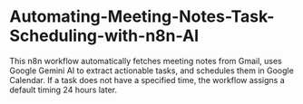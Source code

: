 # Automating-Meeting-Notes-Task-Scheduling-with-n8n-AI
This n8n workflow automatically fetches meeting notes from Gmail, uses Google Gemini AI to extract actionable tasks, and schedules them in Google Calendar. If a task does not have a specified time, the workflow assigns a default timing 24 hours later.
